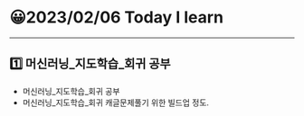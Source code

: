 # 😀2023/02/06 Today I learn
-------------------------
## 1️⃣ 머신러닝_지도학습_회귀 공부
  
  * 머신러닝_지도학습_회귀 공부
  * 머신러닝_지도학습_회귀 캐글문제풀기 위한 빌드업 정도.
